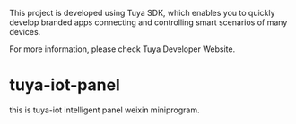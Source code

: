 This project is developed using Tuya SDK, which enables you to quickly develop branded apps connecting and controlling smart scenarios of many devices.  

For more information, please check Tuya Developer Website.

# tuya-iot-panel

this is tuya-iot intelligent panel weixin miniprogram.
